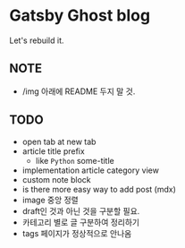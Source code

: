 # Gatsby Ghost blog

Let's rebuild it.

## NOTE

- /img 아래에 README 두지 말 것.

## TODO

- open tab at new tab
- article title prefix
  - like `Python` some-title
- implementation article category view
- custom note block
- is there more easy way to add post (mdx)
- image 중앙 정렬
- draft인 것과 아닌 것을 구분할 필요.
- 카테고리 별로 글 구분하여 정리하기
- tags 페이지가 정상적으로 안나옴
